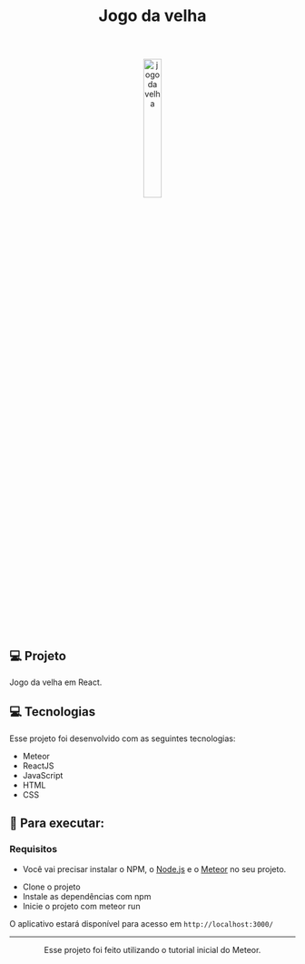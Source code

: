 # <p align="center"> Jogo da velha </p>
<br>

<p align="center">
  <img alt="jogo da velha" src="./public/jogodavelha.png" width="25%">
</p>
<br>



## 💻 Projeto

Jogo da velha em React.




## 💻 Tecnologias

Esse projeto foi desenvolvido com as seguintes tecnologias:

- Meteor
- ReactJS
- JavaScript
- HTML
- CSS



 
## 🚀 Para executar:

### Requisitos

- Você vai precisar instalar o NPM, o [Node.js](https://nodejs.org/en/download/) e o [Meteor](https://www.meteor.com/developers/install) no seu projeto.

* Clone o projeto
* Instale as dependências com npm
* Inicie o projeto com meteor run


O aplicativo estará disponível para acesso em `http://localhost:3000/`



-----------------------------------------------------------------

<div align="center">Esse projeto foi feito utilizando o tutorial inicial do Meteor.</div>